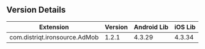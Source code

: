 ## Version Details

| Extension | Version | Android Lib | iOS Lib |
| --- | --- | --- | --- |
| com.distriqt.ironsource.AdMob | 1.2.1 | 4.3.29 | 4.3.34 |
